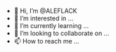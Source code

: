 - 👋 Hi, I’m @ALEFLACK
- 👀 I’m interested in ...
- 🌱 I’m currently learning ...
- 💞️ I’m looking to collaborate on ...
- 📫 How to reach me ...

<!---
ALEFLACK/ALEFLACK is a ✨ special ✨ repository because its `README.md` (this file) appears on your GitHub profile.
You can click the Preview link to take a look at your changes.
--->
